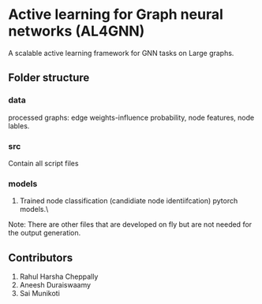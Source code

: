 # Active learning for Graph neural networks (AL4GNN)
A scalable active learning framework for GNN tasks on Large graphs.

## Folder structure

### data
processed graphs: edge weights-influence probability, node features, node lables.

### src
Contain all script files

### models
1. Trained node classification (candidiate node identiifcation) pytorch models.\

Note: There are other files that are developed on fly but are not needed for the output generation.

## Contributors
1. Rahul Harsha Cheppally
2. Aneesh Duraiswaamy
3. Sai Munikoti
